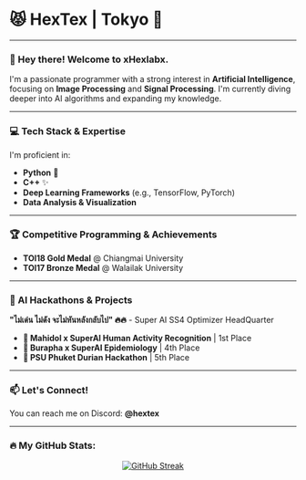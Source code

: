 
# 😾 HexTex | Tokyo 🗼

---

### 👋 Hey there! Welcome to xHexlabx.

I'm a passionate programmer with a strong interest in **Artificial Intelligence**, focusing on **Image Processing** and **Signal Processing**. I'm currently diving deeper into AI algorithms and expanding my knowledge.

---

### 💻 Tech Stack & Expertise

I'm proficient in:

* **Python** 🐍
* **C++** ✨
* **Deep Learning Frameworks** (e.g., TensorFlow, PyTorch)
* **Data Analysis & Visualization**

---

### 🏆 Competitive Programming & Achievements

* **TOI18 Gold Medal** @ Chiangmai University
* **TOI17 Bronze Medal** @ Walailak University

---

### 🤖 AI Hackathons & Projects

**"ไม่เด่น ไม่ดัง จะไม่หันหลังกลับไป" 🔥🔥** - Super AI SS4 Optimizer HeadQuarter

* **🥇 Mahidol x SuperAI Human Activity Recognition** | 1st Place
* **🥉 Burapha x SuperAI Epidemiology** | 4th Place
* **📑 PSU Phuket Durian Hackathon** | 5th Place

---

### 📫 Let's Connect!

You can reach me on Discord: **@hextex**

---

### 🔥 My GitHub Stats:

<p align="center">
    <a href="https://git.io/streak-stats">
        <img src="http://github-readme-streak-stats.herokuapp.com?user=xHexlabx&theme=github-dark-blue" alt="GitHub Streak">
    </a>
</p>
